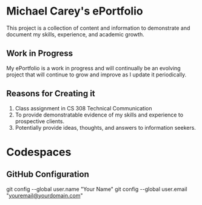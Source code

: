 # Michael Carey's ePortfolio
This project is a collection of content and information to demonstrate and document my skills, experience, and academic growth.

## Work in Progress
My ePortfolio is a work in progress and will continually be an evolving project that will continue to grow and improve as I update it periodically.

## Reasons for Creating it
1. Class assignment in CS 308 Technical Communication
2. To provide demonstratable evidence of my skills and experience to prospective clients.
3. Potentially provide ideas, thoughts, and answers to information seekers.

# Codespaces
## GitHub Configuration
git config --global user.name "Your Name"
git config --global user.email "youremail@yourdomain.com"